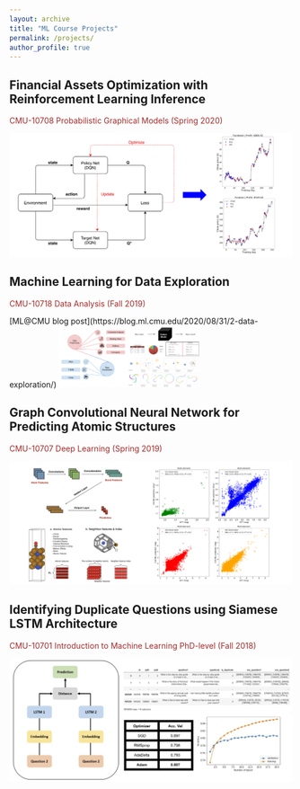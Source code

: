 ```yaml
---
layout: archive
title: "ML Course Projects"
permalink: /projects/
author_profile: true
---
```


## Financial Assets Optimization with Reinforcement Learning Inference
<p style="color:brown; font-size: 20xp;">CMU-10708 Probabilistic Graphical Models (Spring 2020)</p>
<a href="../files/projects/10708.pdf" target="_blank" rel="noopener noreferrer"><i class="fas fa-fw fa-file-pdf zoom" aria-hidden="true"></i></a>
<img src="../images/projects/10708.png">

## Machine Learning for Data Exploration
<p style="color:brown; font-size: 20xp;">CMU-10718 Data Analysis (Fall 2019)</p>
[ML@CMU blog post](https://blog.ml.cmu.edu/2020/08/31/2-data-exploration/)
<img src="../images/projects/10718.png" style="width:50%;">

## Graph Convolutional Neural Network for Predicting Atomic Structures
<p style="color:brown; font-size: 20xp;">CMU-10707 Deep Learning (Spring 2019)</p>
<a href="../files/projects/10707.pdf" target="_blank" rel="noopener noreferrer"><i class="fas fa-fw fa-file-pdf zoom" aria-hidden="true"></i></a>
<img src="../images/projects/10707.png">

## Identifying Duplicate Questions using Siamese LSTM Architecture
<p style="color:brown; font-size: 20xp;">CMU-10701 Introduction to Machine Learning PhD-level (Fall 2018)</p>
<a href="../files/projects/10701.pdf" target="_blank" rel="noopener noreferrer"><i class="fas fa-fw fa-file-pdf zoom" aria-hidden="true"></i></a>
<img src="../images/projects/10701.png">